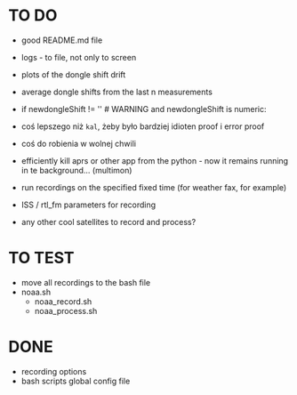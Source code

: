 # TO DO

- good README.md file
- logs - to file, not only to screen
- plots of the dongle shift drift
  
- average dongle shifts from the last n measurements 

- if newdongleShift != '' # WARNING and newdongleShift is numeric:

- coś lepszego niż `kal`, żeby było bardziej idioten proof i error proof
- coś do robienia w wolnej chwili
- efficiently kill aprs or other app from the python - now it remains running in te background... (multimon)

- run recordings on the specified fixed time (for weather fax, for example)

- ISS / rtl_fm parameters for recording
- any other cool satellites to record and process?

# TO TEST

- move all recordings to the bash file
- noaa.sh
  - noaa_record.sh
  - noaa_process.sh

  
  
# DONE

- recording options
- bash scripts global config file
